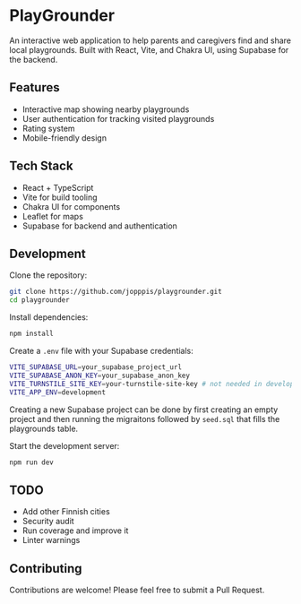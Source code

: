 # PlayGrounder

An interactive web application to help parents and caregivers find and share local playgrounds. Built with React, Vite, and Chakra UI, using Supabase for the backend.

## Features

- Interactive map showing nearby playgrounds
- User authentication for tracking visited playgrounds
- Rating system
- Mobile-friendly design

## Tech Stack

- React + TypeScript
- Vite for build tooling
- Chakra UI for components
- Leaflet for maps
- Supabase for backend and authentication

## Development

Clone the repository:
```bash
git clone https://github.com/jopppis/playgrounder.git
cd playgrounder
```

Install dependencies:
```bash
npm install
```

Create a `.env` file with your Supabase credentials:
```bash
VITE_SUPABASE_URL=your_supabase_project_url
VITE_SUPABASE_ANON_KEY=your_supabase_anon_key
VITE_TURNSTILE_SITE_KEY=your-turnstile-site-key # not needed in development
VITE_APP_ENV=development
```

Creating a new Supabase project can be done by first creating an empty project and then running the migraitons followed by `seed.sql` that fills the playgrounds table.

Start the development server:
```bash
npm run dev
```

## TODO

- Add other Finnish cities
- Security audit
- Run coverage and improve it
- Linter warnings

## Contributing

Contributions are welcome! Please feel free to submit a Pull Request.
